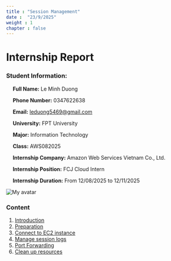 ```yaml
---
title : "Session Management"
date :  "23/9/2025" 
weight : 1 
chapter : false
---
```

# Internship Report

### Student Information:
&emsp; **Full Name:** Le Minh Duong

&emsp; **Phone Number:** 0347622638

&emsp; **Email:** leduong5469@gmail.com

&emsp; **University:** FPT University

&emsp; **Major:** Information Technology

&emsp; **Class:** AWS082025

&emsp; **Internship Company:** Amazon Web Services Vietnam Co., Ltd.

&emsp; **Internship Position:** FCJ Cloud Intern

&emsp; **Internship Duration:** From 12/08/2025 to 12/11/2025

![My avatar](/images/5e44f68c-7cf9-453c-8a07-40d56b6c13c6.jpg)

### Content
 1. [Introduction ](1-introduce/)
 2. [Preparation](2-prerequiste/)
 3. [Connect to EC2 instance](3-accessibilitytoinstances/)
 4. [Manage session logs](4-s3log/)
 5. [Port Forwarding](5-Portfwd/)
 6. [Clean up resources](6-cleanup/)










